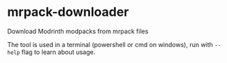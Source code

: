 # mrpack-downloader
Download Modrinth modpacks from mrpack files

The tool is used in a terminal (powershell or cmd on windows), run with `--help` flag to learn about usage.
